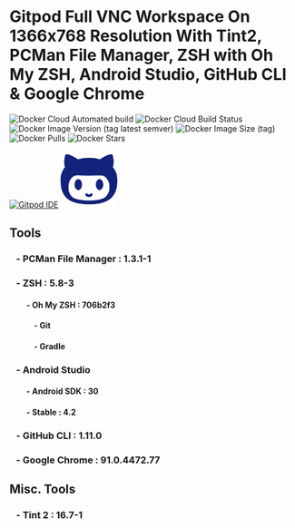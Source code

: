 # Gitpod Full VNC Workspace On 1366x768 Resolution With Tint2, PCMan File Manager, ZSH with Oh My ZSH, Android Studio, GitHub CLI & Google Chrome

![Docker Cloud Automated build](https://img.shields.io/docker/cloud/automated/baneeishaque/gitpod-workspace-full-vnc-1366x768-tint2-pcmanfm-zsh-android-studio-gh-chrome)
![Docker Cloud Build Status](https://img.shields.io/docker/cloud/build/baneeishaque/gitpod-workspace-full-vnc-1366x768-tint2-pcmanfm-zsh-android-studio-gh-chrome)
![Docker Image Version (tag latest semver)](https://img.shields.io/docker/v/baneeishaque/gitpod-workspace-full-vnc-1366x768-tint2-pcmanfm-zsh-android-studio-gh-chrome/latest)
![Docker Image Size (tag)](https://img.shields.io/docker/image-size/baneeishaque/gitpod-workspace-full-vnc-1366x768-tint2-pcmanfm-zsh-android-studio-gh-chrome/latest)
![Docker Pulls](https://img.shields.io/docker/pulls/baneeishaque/gitpod-workspace-full-vnc-1366x768-tint2-pcmanfm-zsh-android-studio-gh-chrome)
![Docker Stars](https://img.shields.io/docker/stars/baneeishaque/gitpod-workspace-full-vnc-1366x768-tint2-pcmanfm-zsh-android-studio-gh-chrome)

<a href="https://gitpod.io/#https://github.com/Baneeishaque/gitpod-workspace-full-vnc-1366x768-tint2-pcmanfm-zsh-android-studio-gh-chrome"><img src="https://icons-for-free.com/iconfiles/png/512/gitpod-1324440164066425542.png" alt="Gitpod IDE" width="100" height="100"></a>
<a href="https://github1s.com/Baneeishaque/gitpod-workspace-full-vnc-1366x768-tint2-pcmanfm-zsh-android-studio-gh-chrome"><img src="https://raw.githubusercontent.com/conwnet/github1s/master/resources/images/logo.svg" alt="Github1s Editor" width="100" height="100"></a>

## Tools
### &nbsp;&nbsp; - PCMan File Manager : 1.3.1-1

### &nbsp;&nbsp; - ZSH : 5.8-3
#### &nbsp;&nbsp;&nbsp;&nbsp;&nbsp;&nbsp;&nbsp;&nbsp; - Oh My ZSH : 706b2f3
#### &nbsp;&nbsp;&nbsp;&nbsp;&nbsp;&nbsp;&nbsp;&nbsp;&nbsp;&nbsp;&nbsp;&nbsp; - Git
#### &nbsp;&nbsp;&nbsp;&nbsp;&nbsp;&nbsp;&nbsp;&nbsp;&nbsp;&nbsp;&nbsp;&nbsp; - Gradle

### &nbsp;&nbsp; - Android Studio
#### &nbsp;&nbsp;&nbsp;&nbsp;&nbsp;&nbsp;&nbsp;&nbsp; - Android SDK : 30
#### &nbsp;&nbsp;&nbsp;&nbsp;&nbsp;&nbsp;&nbsp;&nbsp; - Stable : 4.2

### &nbsp;&nbsp; - GitHub CLI : 1.11.0
### &nbsp;&nbsp; - Google Chrome : 91.0.4472.77

## Misc. Tools
### &nbsp;&nbsp; - Tint 2 : 16.7-1

[//]: # "[![Gitpod ready-to-code](https://img.shields.io/badge/Gitpod-ready--to--code-blue?logo=gitpod)](https://gitpod.io/#https://github.com/Baneeishaque/gitpod-workspace-full-vnc-1366x768-tint2-pcmanfm-zsh-android-studio-gh-chrome)"
